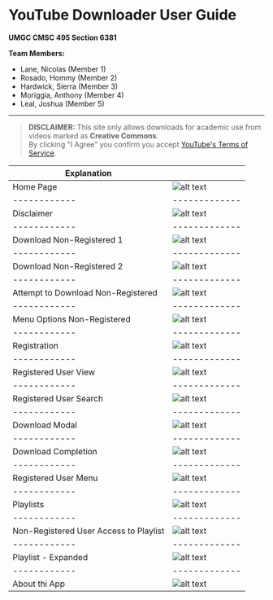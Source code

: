 # YouTube Downloader User Guide
**UMGC CMSC 495 Section 6381**

**Team Members:**  
- Lane, Nicolas (Member 1)  
- Rosado, Hommy (Member 2)  
- Hardwick, Sierra (Member 3)  
- Moriggia, Anthony (Member 4)  
- Leal, Joshua (Member 5)

---

> **DISCLAIMER:** This site only allows downloads for academic use from videos marked as **Creative Commons**.  
> By clicking "I Agree" you confirm you accept [YouTube's Terms of Service](https://www.youtube.com/t/terms).



| Explanation |  |
|------------|-------------|
| Home Page | ![alt text](image.png) |
|------------|-------------|
| Disclaimer | ![alt text](image-1.png) |
|------------|-------------|
| Download Non-Registered 1 | ![alt text](image-2.png)|
|------------|-------------|
| Download Non-Registered 2 | ![alt text](image-3.png)|
|------------|-------------|
| Attempt to Download Non-Registered | ![alt text](image-4.png) |
|------------|-------------|
| Menu Options Non-Registered  | ![alt text](image-5.png) |
|------------|-------------|
| Registration | ![alt text](image-6.png) |
|------------|-------------|
| Registered User View | ![alt text](image-7.png)|
|------------|-------------|
| Registered User Search | ![alt text](image-8.png) |
|------------|-------------|
| Download Modal | ![alt text](image-9.png) |
|------------|-------------|
| Download Completion | ![alt text](image-10.png) |
|------------|-------------|
| Registered User Menu | ![alt text](image-11.png) |
|------------|-------------|
| Playlists | ![alt text](image-12.png) |
|------------|-------------|
| Non-Registered User Access to Playlist | ![alt text](image-13.png) |
|------------|-------------|
| Playlist - Expanded | ![alt text](image-14.png) |
|------------|-------------|
| About thi App | ![alt text](image-15.png) |
